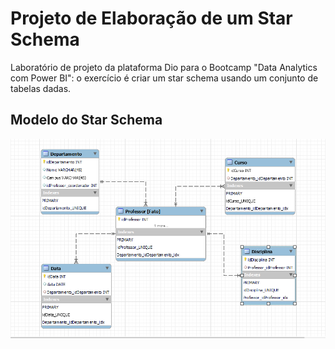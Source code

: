 # Projeto de Elaboração de um Star Schema
Laboratório de projeto da plataforma Dio para o Bootcamp "Data Analytics com Power BI": o exercício é criar um star schema usando um conjunto de tabelas dadas.

## Modelo do Star Schema
![star-schema](star_schema.png)